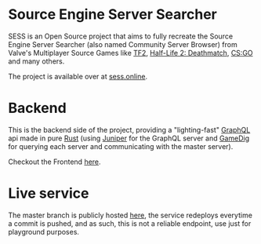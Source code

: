 # Source Engine Server Searcher
SESS is an Open Source project that aims to fully recreate the Source 
Engine Server Searcher (also named Community Server Browser) from
Valve's Multiplayer Source Games like 
[TF2](https://store.steampowered.com/app/440/Team_Fortress_2/), 
[Half-Life 2: Deathmatch](https://store.steampowered.com/app/320/HalfLife_2_Deathmatch/), 
[CS:GO](https://store.steampowered.com/app/730/CounterStrike_Global_Offensive/) and
many others.

The project is available over at [sess.online](https://sess.online).

# Backend
This is the backend side of the project, providing a "lighting-fast"
[GraphQL](https://graphql.org/) api made in pure [Rust](https://www.rust-lang.org/) 
(using [Juniper](https://github.com/graphql-rust/juniper)
for the GraphQL server and [GameDig](https://github.com/gamedig/rust-gamedig) 
for querying each server and communicating with the master server).

Checkout the Frontend [here](https://github.com/teooko/SESS-Frontend).

# Live service
The master branch is publicly hosted 
[here](http://cosminperram.com:20240/playground), the service redeploys everytime a
commit is pushed, and as such, this is not a reliable endpoint, use just for 
playground purposes.
